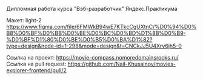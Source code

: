 Дипломная работа курса "Вэб-разработчик" Яндекс.Практикума

Макет: light-2
https://www.figma.com/file/6FMWkB94wE7KTkcCgUXtnC/%D0%94%D0%B8%D0%BF%D0%BB%D0%BE%D0%BC%D0%BD%D1%8B%D0%B9-%D0%BF%D1%80%D0%BE%D0%B5%D0%BA%D1%82?type=design&node-id=1-298&mode=design&t=CNCkJJ5U4Xrv6jh5-0

Ссылка на проект: https://movie-compass.nomoredomainsrocks.ru/
Ссылка на pull request: https://github.com/Nail-Khusainov/movies-explorer-frontend/pull/2
